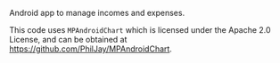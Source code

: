 Android app to manage incomes and expenses.

This code uses <code>MPAndroidChart</code> which is licensed under the Apache 2.0 License, and can be obtained at <https://github.com/PhilJay/MPAndroidChart>.
